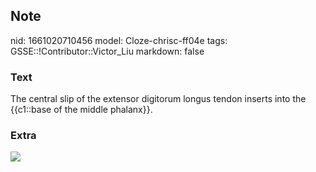 ## Note
nid: 1661020710456
model: Cloze-chrisc-ff04e
tags: GSSE::!Contributor::Victor_Liu
markdown: false

### Text
The central slip of the extensor digitorum longus tendon inserts into the {{c1::base of the middle phalanx}}.

### Extra
<img src="paste-7e85c0c5ea0b51a4a35e0d5c0f6a41777161d945.jpg">
